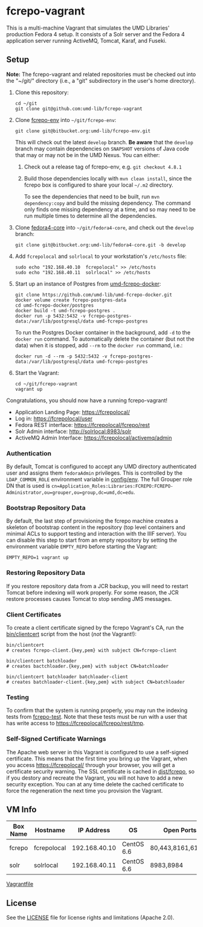 # fcrepo-vagrant

This is a multi-machine Vagrant that simulates the UMD Libraries' production
Fedora 4 setup. It consists of a Solr server and the Fedora 4 application server
running ActiveMQ, Tomcat, Karaf, and Fuseki.

## Setup

**Note:** The fcrepo-vagrant and related repositories must be checked out into
the "~/git/" directory (i.e., a "git" subdirectory in the user's home
directory). 

1. Clone this repository:

    ```
    cd ~/git
    git clone git@github.com:umd-lib/fcrepo-vagrant
    ```

2. Clone [fcrepo-env] into `~/git/fcrepo-env`:
   
    ```
    git clone git@bitbucket.org:umd-lib/fcrepo-env.git
    ```
    
    This will check out the latest `develop` branch. **Be aware** that the `develop` branch may contain dependencies on `SNAPSHOT` versions of Java code that may or may not be in the UMD Nexus. You can either:
    
    1. Check out a release tag of fcrepo-env, e.g. `git checkout 4.8.1`
    2. Build those dependencies locally with `mvn clean install`, since the fcrepo box is 
       configured to share your local `~/.m2` directory.
       
       To see the dependencies that need to be built, run `mvn dependency:copy` and build
       the missing dependency. The command only finds one missing dependency at a time, and
       so may need to be run multiple times to determine all the dependencies.
    
3. Clone [fedora4-core] into `~/git/fedora4-core`, and check out the `develop`
   branch:
   
   ```
   git clone git@bitbucket.org:umd-lib/fedora4-core.git -b develop
   ```
    
4. Add `fcrepolocal` and `solrlocal` to your workstation's `/etc/hosts` file:

    ```
    sudo echo "192.168.40.10  fcrepolocal" >> /etc/hosts
    sudo echo "192.168.40.11  solrlocal" >> /etc/hosts
    ```
    
5. Start up an instance of Postgres from [umd-fcrepo-docker](https://github.com/umd-lib/umd-fcrepo-docker):

    ```
    git clone https://github.com/umd-lib/umd-fcrepo-docker.git
    docker volume create fcrepo-postgres-data
    cd umd-fcrepo-docker/postgres
    docker build -t umd-fcrepo-postgres .
    docker run -p 5432:5432 -v fcrepo-postgres-data:/var/lib/postgresql/data umd-fcrepo-postgres
    ```
    
    To run the Postgres Docker container in the background, add `-d` to the `docker run`
    command. To automatically delete the container (but not the data) when it is stopped,
    add `--rm` to the `docker run` command, i.e.:
    
    ```
    docker run -d --rm -p 5432:5432 -v fcrepo-postgres-data:/var/lib/postgresql/data umd-fcrepo-postgres
    ```

6. Start the Vagrant:

    ```
    cd ~/git/fcrepo-vagrant
    vagrant up
    ```

Congratulations, you should now have a running fcrepo-vagrant!

* Application Landing Page: <https://fcrepolocal/>
* Log in: <https://fcrepolocal/user>
* Fedora REST interface: <https://fcrepolocal/fcrepo/rest>
* Solr Admin interface: <http://solrlocal:8983/solr>
* ActiveMQ Admin Interface: <https://fcrepolocal/activemq/admin>

### Authentication

By default, Tomcat is configured to accept any UMD directory authenticated user
and assigns them `fedoraAdmin` privileges. This is controlled by the
`LDAP_COMMON_ROLE` environment variable in [config/env](files/fcrepo/env). The full Grouper role DN that is used is `cn=Application_Roles:Libraries:FCREPO:FCREPO-Administrator,ou=grouper,ou=group,dc=umd,dc=edu`.

### Bootstrap Repository Data

By default, the last step of provisioning the fcrepo machine creates a skeleton
of bootstrap content in the repository (top level containers and minimal ACLs to
support testing and interaction with the IIIF server). You can disable this step
to start from an empty repository by setting the environment variable `EMPTY_REPO`
before starting the Vagrant:

```
EMPTY_REPO=1 vagrant up
```

### Restoring Repository Data

If you restore repository data from a JCR backup, you will need to restart
Tomcat before indexing will work properly. For some reason, the JCR restore
processes causes Tomcat to stop sending JMS messages.

### Client Certificates

To create a client certificate signed by the fcrepo Vagrant's CA, run the
[bin/clientcert](bin/clientcert) script from the host (*not* the Vagrant!):

```
bin/clientcert
# creates fcrepo-client.{key,pem} with subject CN=fcrepo-client

bin/clientcert batchloader
# creates bactchloader.{key,pem} with subject CN=batchloader

bin/clientcert batchloader batchloader-client
# creates batchloader-client.{key,pem} with subject CN=batchloader
```

### Testing

To confirm that the system is running properly, you may run the indexing tests
from [fcrepo-test]. Note that these tests must be run with a user that has write
access to <https://fcrepolocal/fcrepo/rest/tmp>.

### Self-Signed Certificate Warnings

The Apache web server in this Vagrant is configured to use a self-signed
certificate. This means that the first time you bring up the Vagrant, when you access <https://fcrepolocal/> through your browser, you will get a certificate 
security warning. The SSL certificate is cached in [dist/fcrepo](dist/fcrepo), so
if you destory and recreate the Vagrant, you will not have to add a new security exception. You can at any time delete the cached certificate to force the
regeneration the next time you provision the Vagrant.

## VM Info

|Box Name |Hostname   |IP Address   |OS        |Open Ports |
|---------|-----------|-------------|----------|-----------|
|fcrepo   |fcrepolocal|192.168.40.10|CentOS 6.6|80,443,8161,61613|
|solr     |solrlocal  |192.168.40.11|CentOS 6.6|8983,8984  |

[Vagrantfile](Vagrantfile)

[jdk]: http://www.oracle.com/technetwork/java/javase/downloads/index-jsp-138363.html
[fcrepo-env]: https://bitbucket.org/umd-lib/fcrepo-env
[fedora4-core]: https://bitbucket.org/umd-lib/fedora4-core
[fcrepo-test]: https://bitbucket.org/umd-lib/fcrepo-test

## License

See the [LICENSE](LICENSE.md) file for license rights and limitations (Apache 2.0).

